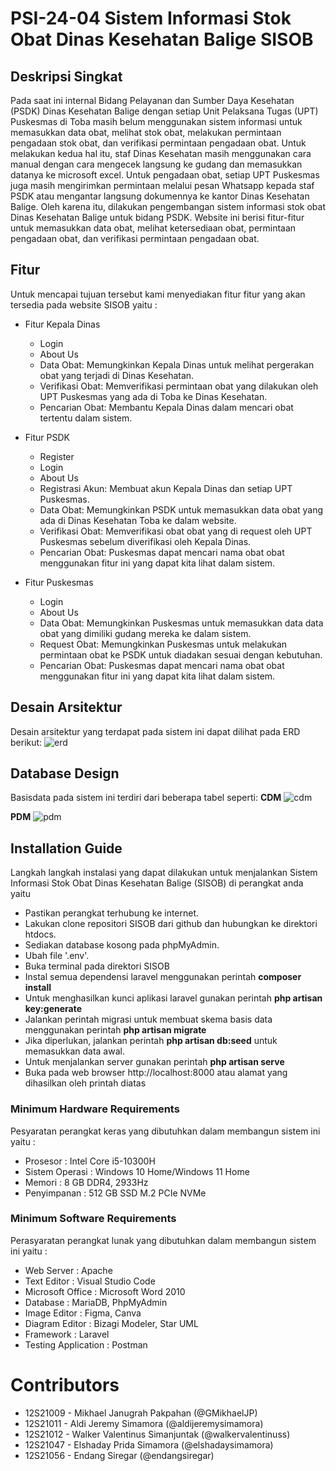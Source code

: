 # PSI-24-04 Sistem Informasi Stok Obat Dinas Kesehatan Balige SISOB 

## Deskripsi Singkat
Pada saat ini internal Bidang Pelayanan dan Sumber Daya Kesehatan (PSDK) Dinas Kesehatan Balige dengan setiap Unit Pelaksana Tugas (UPT) Puskesmas di Toba masih belum menggunakan sistem informasi untuk memasukkan data obat, melihat stok obat, melakukan permintaan pengadaan stok obat, dan verifikasi permintaan pengadaan obat. Untuk melakukan kedua hal itu, staf Dinas Kesehatan masih menggunakan cara manual dengan cara mengecek langsung ke gudang dan memasukkan datanya ke microsoft excel. Untuk pengadaan obat, setiap UPT Puskesmas juga masih mengirimkan permintaan melalui pesan Whatsapp kepada staf PSDK atau mengantar langsung dokumennya ke kantor Dinas Kesehatan Balige. Oleh karena itu, dilakukan pengembangan sistem informasi stok obat Dinas Kesehatan Balige untuk bidang PSDK. Website ini berisi fitur-fitur untuk memasukkan data obat, melihat ketersediaan obat, permintaan pengadaan obat, dan verifikasi permintaan pengadaan obat.

## Fitur

Untuk mencapai tujuan tersebut kami menyediakan fitur fitur yang akan tersedia pada website SISOB yaitu :

- Fitur Kepala Dinas
  - Login
  - About Us
  - Data Obat: Memungkinkan Kepala Dinas untuk melihat pergerakan obat yang terjadi di Dinas Kesehatan.
  - Verifikasi Obat: Memverifikasi permintaan obat yang dilakukan oleh UPT Puskesmas yang ada di Toba ke Dinas Kesehatan.
  - Pencarian Obat: Membantu Kepala Dinas dalam mencari obat tertentu dalam sistem.

- Fitur PSDK
  - Register
  - Login
  - About Us
  - Registrasi Akun: Membuat akun Kepala Dinas dan setiap UPT Puskesmas.
  - Data Obat: Memungkinkan PSDK untuk memasukkan data obat yang ada di Dinas Kesehatan Toba ke dalam website.
  - Verifikasi Obat: Memverifikasi obat obat yang di request oleh UPT Puskesmas sebelum diverifikasi oleh Kepala Dinas.
  - Pencarian Obat: Puskesmas dapat mencari nama obat obat menggunakan fitur ini yang dapat kita lihat dalam sistem.

- Fitur Puskesmas
  - Login
  - About Us
  - Data Obat: Memungkinkan Puskesmas untuk memasukkan data data obat yang dimiliki gudang mereka ke dalam sistem.
  - Request Obat: Memungkinkan Puskesmas untuk melakukan permintaan obat ke PSDK untuk diadakan sesuai dengan kebutuhan.
  - Pencarian Obat: Puskesmas dapat mencari nama obat obat menggunakan fitur ini yang dapat kita lihat dalam sistem.

## Desain Arsitektur

Desain arsitektur yang terdapat pada sistem ini dapat dilihat pada ERD berikut:
![erd](https://github.com/proyek-mahasiswa/psi-2324ge-04-sisob/assets/89243930/da43a452-69a3-4e50-b2c7-310b7fc675dc)

## Database Design

Basisdata pada sistem ini terdiri dari beberapa tabel seperti:
**CDM**
![cdm](https://github.com/proyek-mahasiswa/psi-2324ge-04-sisob/assets/89243930/12bce8ce-a55d-43fc-a54c-27b365ddfd19)

**PDM**
![pdm](https://github.com/proyek-mahasiswa/psi-2324ge-04-sisob/assets/89243930/afc86a25-eb86-440e-a584-ad2460823f8e)

## Installation Guide

Langkah langkah instalasi yang dapat dilakukan untuk menjalankan Sistem Informasi Stok Obat Dinas Kesehatan Balige (SISOB) di perangkat anda yaitu

- Pastikan perangkat terhubung ke internet.
- Lakukan clone repositori SISOB dari github dan hubungkan ke direktori htdocs.
- Sediakan database kosong pada phpMyAdmin.
- Ubah file '.env'.
- Buka terminal pada direktori SISOB
- Instal semua dependensi laravel menggunakan perintah **composer install**
- Untuk menghasilkan kunci aplikasi laravel gunakan perintah **php artisan key:generate**
- Jalankan perintah migrasi untuk membuat skema basis data menggunakan perintah **php artisan migrate**
- Jika diperlukan, jalankan perintah **php artisan db:seed** untuk memasukkan data awal.
- Untuk menjalankan server gunakan perintah **php artisan serve**
- Buka pada web browser http://localhost:8000 atau alamat yang dihasilkan oleh printah diatas


### Minimum Hardware Requirements

Pesyaratan perangkat keras yang dibutuhkan dalam membangun sistem ini yaitu : 

- Prosesor : Intel Core i5-10300H
- Sistem Operasi : Windows 10 Home/Windows 11 Home
- Memori : 8 GB DDR4, 2933Hz
- Penyimpanan : 512 GB SSD M.2 PCIe NVMe

### Minimum Software Requirements

Perasyaratan perangkat lunak yang dibutuhkan dalam membangun sistem ini yaitu :

- Web Server : Apache
- Text Editor : Visual Studio Code
- Microsoft Office : Microsoft Word 2010
- Database : MariaDB, PhpMyAdmin
- Image Editor : Figma, Canva
- Diagram Editor : Bizagi Modeler, Star UML
- Framework : Laravel
- Testing Application : Postman


# Contributors
+ 12S21009 - Mikhael Janugrah Pakpahan (@GMikhaelJP)
+ 12S21011 - Aldi Jeremy Simamora (@aldijeremysimamora)
+ 12S21012 - Walker Valentinus Simanjuntak (@walkervalentinuss)
+ 12S21047 - Elshaday Prida Simamora (@elshadaysimamora)
+ 12S21056 - Endang Siregar (@endangsiregar)
